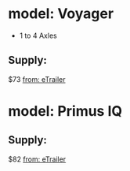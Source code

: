 # model: Voyager
- 1 to 4 Axles

## Supply:
$73 [from: eTrailer](https://www.etrailer.com/Trailer-Brake-Controller/Tekonsha/39510.html)

# model: Primus IQ
## Supply:
$82 [from: eTrailer](https://www.etrailer.com/Trailer-Brake-Controller/Tekonsha/TK90160.html)
